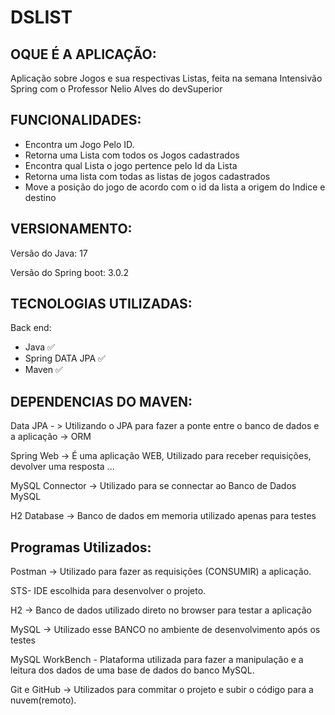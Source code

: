 # DSLIST

## OQUE É A APLICAÇÃO:

Aplicação sobre Jogos e sua respectivas Listas,  feita na semana Intensivão Spring com o Professor Nelio Alves do devSuperior

## FUNCIONALIDADES:

- Encontra um Jogo Pelo ID.
- Retorna uma Lista com todos os Jogos cadastrados
- Encontra qual Lista o jogo pertence pelo Id da Lista
- Retorna uma lista com todas as listas de jogos cadastrados
- Move a posição do jogo de acordo com o id da lista a origem do Indice e destino

## VERSIONAMENTO:

Versão do Java: 17

Versão do Spring boot: 3.0.2

## TECNOLOGIAS UTILIZADAS:

Back end:

- Java :white_check_mark:
- Spring DATA JPA :white_check_mark:
- Maven :white_check_mark:

## DEPENDENCIAS DO MAVEN:

Data JPA - > Utilizando o JPA para fazer a ponte entre o banco de dados e a aplicação -> ORM

Spring Web -> É uma aplicação WEB, Utilizado para receber requisições, devolver uma resposta ...

MySQL Connector -> Utilizado para se connectar ao Banco de Dados MySQL

H2 Database -> Banco de dados em memoria utilizado apenas para testes

## Programas Utilizados:

Postman -> Utilizado para fazer as requisições (CONSUMIR) a aplicação.

STS- IDE escolhida para desenvolver o projeto.

H2 -> Banco de dados utilizado direto no browser para testar a aplicação

MySQL -> Utilizado esse BANCO no ambiente de desenvolvimento após os testes

MySQL WorkBench - Plataforma utilizada para fazer a manipulação e a leitura dos dados de uma base de dados do banco MySQL.

Git e GitHub -> Utilizados para commitar o projeto e subir o código para a nuvem(remoto).



## 

